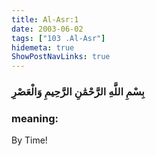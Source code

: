 ```yaml
---
title: Al-Asr:1
date: 2003-06-02
tags: ["103 .Al-Asr"]
hidemeta: true 
ShowPostNavLinks: true 
---
```

### بِسْمِ اللَّهِ الرَّحْمَٰنِ الرَّحِيمِ وَالْعَصْرِ
### meaning: 
By Time!
